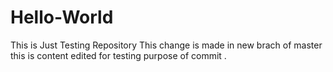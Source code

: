 # Hello-World
This is Just Testing Repository 
This change is made in new brach of master 
this is content edited for testing purpose of commit .
